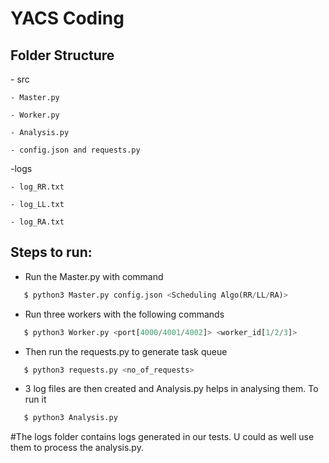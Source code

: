 # YACS Coding
<h2>Folder Structure</h2>
 - src

    - Master.py
  
    - Worker.py
  
    - Analysis.py
    
    - config.json and requests.py 
  
-logs

    - log_RR.txt
  
    - log_LL.txt
  
    - log_RA.txt
  

<h2>Steps to run:</h2>

- Run the Master.py with command 
 ```python
    $ python3 Master.py config.json <Scheduling Algo(RR/LL/RA)>
  ```
 - Run three workers with the following commands
 ```python
    $ python3 Worker.py <port[4000/4001/4002]> <worker_id[1/2/3]>
 ```
 - Then run the requests.py to generate task queue
 ```python
    $ python3 requests.py <no_of_requests>
 ```
- 3 log files are then created and Analysis.py helps in analysing them. To run it
 ```python
    $ python3 Analysis.py
 ```
 
 #The logs folder contains logs generated in our tests. U could as well use them to process the analysis.py.
